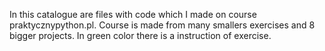 In this catalogue are files with code which I made on course praktycznypython.pl.
Course is made from many smallers exercises and 8 bigger projects.
In green color there is a instruction of exercise.

